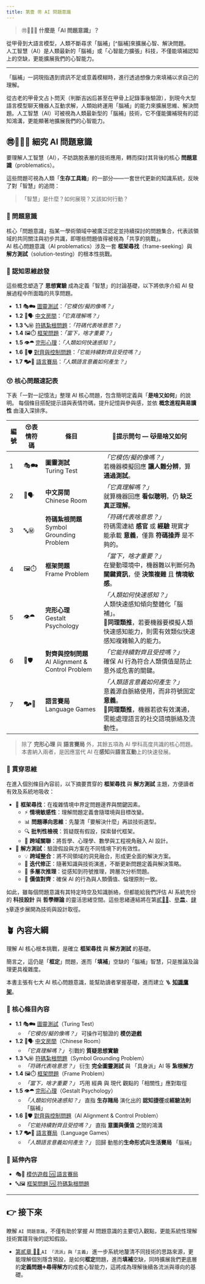```yaml
---
title: 第壹 ㉄ AI 問題意識
---
```


> ㉄🤷🏻‍♀️ **什麼是「AI 問題意識」？**

從甲骨到大語言模型，人類不斷尋求「腦補」[^腦補]來擴展心智、解決問題。  
人工智慧（AI）是人類最新的「腦補」或「心智能力擴張」科技，不僅能填補認知上的空缺，更能擴展我們的心智能力。

***
[^bignote]: 「腦補」中文網絡語，當今語用意義指人們資訊不足或意義模糊時推測、想像並填補「資訊落差」以完成自己的理解，暗指是「個人解讀與猜測」，帶有幽默、質疑或諷刺的意味。該詞原意有一說是源自日語的「脳内補正」（nōnai hosei）或「脳内補完」（nōnai hokan），因此突顯的是主觀判斷的填補。總之，「腦補」從最初特指日本動漫領域的幻想行為，逐漸演變成更廣泛的、描述人們如何透過想像來理解、詮釋甚至建構資訊的現象。

「腦補」一詞現指遇到資訊不足或意義模糊時，進行透過想像力來填補以求自己的理解。

從古老的甲骨文占卜問天（判斷吉凶后甚至在甲骨上記錄事後驗證），到現今大型語言模型聊天機器人互動求解，人類始終運用「腦補」的能力來擴展思維、解決問題。人工智慧（AI）可被視為人類最新型的「腦補」技術，它不僅能彌補現有的認知鴻溝，更能顯著地擴展我們的心智能力。

## ㉄🤷🏻‍♀️ 細究 AI 問題意識

要理解人工智慧（AI），不妨跳脫表層的技術應用，轉而探討其背後的核心 **問題意識**（problematics）。  

這些問題可視為人類「**生存工具箱**」的一部分——一套世代更新的知識系統，反映了對「智慧」的追問：  

> 「智慧」是什麼？如何展現？又該如何行動？

### 🧐 問題意識

核心「問題意識」指某一學術領域中被廣泛認定並持續探討的問題集合，代表該領域的共同關注與初步共識，即哪些問題值得被視為「共享的挑戰」。  
AI 核心問題意識（AI problematics）涉及一套 **框架尋找**（frame-seeking）與 **解方測試**（solution-testing）的根本性挑戰。

### 🤔 認知思維啟發

這些概念塑造了 **思想實驗** 成為定義「智慧」的討論基礎，以下將依序介紹 AI 發展過程中所面臨的共享問題。

* **1.1** 🎭🗪 [圖靈測試](01-01-Turing_Test.zh-hant)：_「它模仿/擬的像嗎？」_
* **1.2** 🧱🗣️ [中文房間](01-02-Chinese_Room.zh-hant)：_「它真理解嗎？」_
* **1.3** 🔤㊙️ [符碼紮根問題](01-03-Symbol_Grounding_Problem.zh-hant)：_「符碼代表啥意思？」_
* **1.4** 🖼️⏱️ [框架問題](01-04-Frame_Problem.zh-hant)：_「當下，啥才重要？」_
* **1.5** 👁️⯊ [完形心理](01-05-Gestalt_Psychology.zh-hant)：_「人類如何快速感知？」_
* **1.6** 🎯🛡️ [對齊與控制問題](01-06-AI_Alignment_Control_Problem.zh-hant)：_「它能持續對齊且受控嗎？」_
* **1.7** 🗫🎲 [語言賽局](01-07-Language_Games.zh-hant)：_「人類語言意義如何產生？」_

### 😚 核心問題速記表

下表「一對一記憶法」整理 AI 核心問題，包含簡明定義與「**是啥又如何**」的說明。 
每個條目搭配提示語與表情符碼，提升記憶與參與感，並依 **概念進程與易讀性** 由淺入深排序。

| 編號  | 😚表情符碼 | 條目                                            | 🤔提示問句 — 😽是啥又如何                                                                     |
| --- | ------ | --------------------------------------------- | ------------------------------------------------------------------------------------ |
| 1   | 🎭🗪   | **圖靈測試**<br>Turing Test                       | _「它模仿/擬的像嗎？」_<br>若機器模擬回應 **讓人難分辨**，算 **通過測試**。                                       |
| 2   | 🧱🗣️   | **中文房間**<br>Chinese Room                      | _「它真理解嗎？」_<br>就算機器回應 **看似聰明**，仍 **缺乏真正理解**。                                          |
| 3   | 🔤㊙    | **符碼紮根問題**<br>Symbol Grounding Problem        | _「符碼代表啥意思？」_<br>符碼需連結 **感官** 或 **經驗** 現實才能承載 **意義**，僅靠 **符碼操弄** 是不夠的。                |
| 4   | 🖼️⏱️  | **框架問題**<br>Frame Problem                     | _「當下，啥才重要？」_<br>在變動環境中，機器難以判斷何為 **關鍵資訊**，使 **決策複雜** 且 **情境敏感**。                      |
| 5   | 👁️⯊   | **完形心理**<br>Gestalt Psychology                | _「人類如何快速感知？」_<br>人類快速感知傾向整體化「腦補」。<br>🤔**同理類推**，若要機器要模擬人類快速感知能力，則需有效類似快速感知複雜輸入的能力。   |
| 6   | 🎯🛡️  | **對齊與控制問題**<br>AI Alignment & Control Problem | _「它能持續對齊且受控嗎？」_<br>確保 AI 行為符合人類價值是防止意外或危害的關鍵。                                        |
| 7   | 🗫🎲  | **語言賽局**<br>Language Games                    | _「人類語言意義如何產生？」_<br>意義源自脈絡使用，而非符號固定 **意義**。<br>🤔**同理類推**，機器若欲有效溝通，需能處理語言的社交語境脈絡及流動性。 |

> 除了 **完形心理** 與 **語言賽局** 外，其餘五項為 AI 學科高度共識的核心問題。本書納入兩者，是因應當代 AI 在**感知**與**語言互動**上的快速發展。

### 🎏 貫穿思維

在進入個別條目內容前，以下摘要貫穿的 **框架尋找** 與 **解方測試** 主題，方便讀者有效及系統地吸收：

- 🧭 **框架尋找**：在複雜情境中界定問題邊界與關鍵因素。  
	- ⚡ **情境敏感性**：理解問題定義會隨環境與目標改變。  
	- 📊 **問題導向思維**：先釐清「要解決什麼」再談技術選型。  
	- 🔍 **批判性檢視**：質疑既有假設，探索替代框架。  
	- 🧩 **跨域關聯**：將哲學、心理學、數學與工程視角融入 AI 設計。  
- 🧪 **解方測試**：驗證假設與方案在不同情境下的有效性。  
	- 💡 **跨域整合**：將不同領域的洞見融合，形成更全面的解決方案。
	- 🔄 **迭代修正**：隨著知識與技術演進，不斷更新問題定義與解決策略。  
	- 🧠 **多層次推理**：從感知到符號推理，跨層次分析問題。  
	- 🤝 **價值對齊**：確保 AI 的行為與人類價值、倫理原則一致。

如此，雖每個問題意識有其特定時空及知識脈絡，但都能給我們評估 AI 系統充份的 **科技設計** 與 **哲學辯論** 的靈活思緒空間。這些思緒連結將在第[貳🎏🏮](02----schools_paradigms.zh-hant)、[參🏛️](03----symbolic_ai.zh-hant)、[肆🌀](04----statistical_ai.zh-hant)章逐步展開為技術與設計取徑。

## 🪴 內容大綱

理解 AI 核心根本挑戰，是確立 **框架尋找** 與 **解方測試** 的基礎。  

簡言之，這仍是「**框定**」問題，進而「**填補**」空缺的「腦補」智慧，只是推論及論理更具複雜度。

本書主張有七大 AI 核心問題意識，能幫助讀者掌握基礎，進而建立 🪜 **[知識鷹架](notes-action.zh-hant)**。

### 🌰 核心條目內容

* **1.1** 🎭🗪 [圖靈測試](01-01-Turing_Test.zh-hant)（Turing Test） 
	* _「它模仿/擬的像嗎？」_ 可操作可驗證的 **模仿遊戲**
* **1.2** 🧱🗣️ [中文房間](01-02-Chinese_Room.zh-hant)（Chinese Room）  
	* _「它真理解嗎？」_ 引戰的 **質疑思想實驗**
* **1.3** 🔤㊙️ [符碼紮根問題](01-03-Symbol_Grounding_Problem.zh-hant)（Symbol Grounding Problem）  
	* _「符碼代表啥意思？」_ 衍生 **完全圖靈測試** 與 「具身派」AI 等 **紮根解方**
* **1.4** 🖼️⏱️ [框架問題](01-04-Frame_Problem.zh-hant)（Frame Problem）  
	* _「當下，啥才重要？」_ 巧用 經典 與 現代 觀點的「相關性」應對取徑
* **1.5** 👁️⯊ [完形心理](01-05-Gestalt_Psychology.zh-hant)（Gestalt Psychology）  
	* _「人類如何快速感知？」_ 直指 **生存賭局** 演化出的 **認知捷徑**或**經驗法則** 「腦補」
* **1.6** 🎯🛡️ [對齊與控制問題](01-06-AI_Alignment_Control_Problem.zh-hant)（AI Alignment & Control Problem）  
	* _「它能持續對齊且受控嗎？」_ 直指 **意圖與價值** 之間的鴻溝
* **1.7** 🗫🎲 [語言賽局](01-07-Language_Games.zh-hant)（Language Games）  
	* _「人類語言意義如何產生？」_ 回歸 動態的**生命形式**與**生活賽局** 「腦補」

### 🎋 延伸內容

* 🎭🎲 [模仿遊戲 🆚 語言賽局](01v07-Imitation_Game_vs_Language_Games.zh-hant)  
* 🔤🖼️ [框架問題 🆚 符碼紮根問題](01v03-Frame_Problem_vs_Symbol_Grounding_Problem.zh-hant)  

***

## 👉 接下來

瞭解 `AI 問題意識`，不僅有助於掌握 AI 問題意識的主要切入觀點，更能系統性理解技術實踐背後的認知假設。

* [第貳章 🎏🏮 ](02----schools_paradigms.zh-hant) `AI 「流派」與「主義」` 進一步系統地釐清不同技術的思路來源，更能理解個別隱含預設，是如何**框定**問題，進而**填補**空缺，同時擴展我們更底層的**定義問題**➕**尋得解方**的成套心智能力，這將成為理解後續各流派與導向的基礎。

